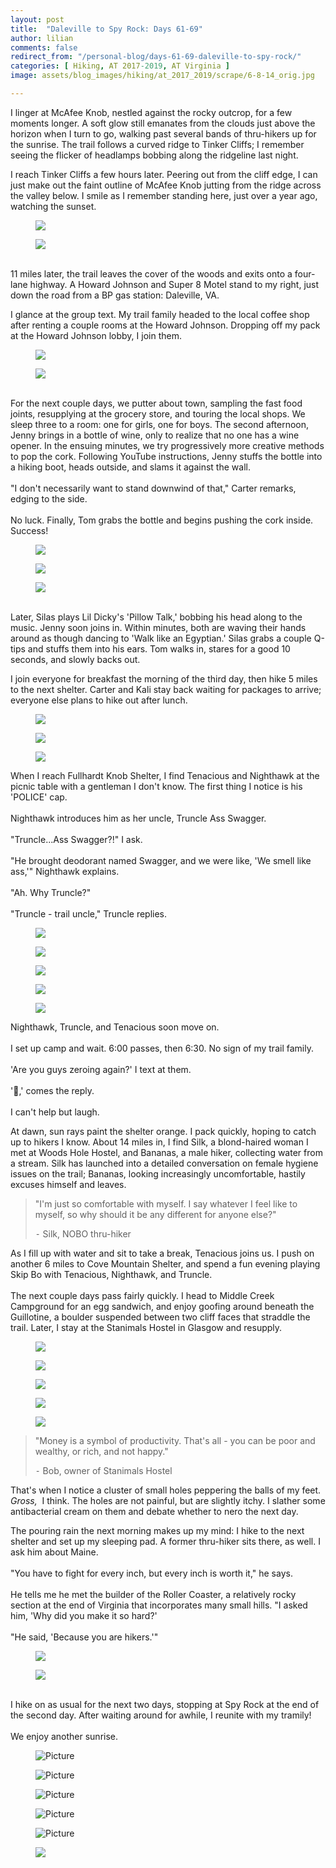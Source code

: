 ```yaml
---
layout: post  
title:  "Daleville to Spy Rock: Days 61-69"  
author: lilian  
comments: false  
redirect_from: "/personal-blog/days-61-69-daleville-to-spy-rock/"
categories: [ Hiking, AT 2017-2019, AT Virginia ]    
image: assets/blog_images/hiking/at_2017_2019/scrape/6-8-14_orig.jpg               

---
```


I linger at McAfee Knob, nestled against the rocky outcrop, for a few moments longer. A soft glow still emanates from the clouds just above the horizon when I turn to go, walking past several bands of thru-hikers up for the sunrise. The trail follows a curved ridge to Tinker Cliffs; I remember seeing the flicker of headlamps bobbing along the ridgeline last night.<br>

I reach Tinker Cliffs a few hours later. Peering out from the cliff edge, I can just make out the faint outline of McAfee Knob jutting from the ridge across the valley below. I smile as I remember standing here, just over a year ago, watching the sunset. <br>

<figure><img src="{{site.baseurl}}/assets/blog_images/hiking/at_2017_2019/scrape/5-30-4_orig.jpg" ></figure>

<figure><img src="{{site.baseurl}}/assets/blog_images/hiking/at_2017_2019/scrape/5-30-6_orig.jpg" ></figure>

<br>11 miles later, the trail leaves the cover of the woods and exits onto a four-lane highway. A Howard Johnson and Super 8 Motel stand to my right, just down the road from a BP gas station: Daleville, VA.<br>

I glance at the group text. My trail family headed to the local coffee shop after renting a couple rooms at the Howard Johnson. Dropping off my pack at the Howard Johnson lobby, I join them. <br>

<figure><img src="{{site.baseurl}}/assets/blog_images/hiking/at_2017_2019/scrape/5-31-1_orig.jpg" ></figure>

<figure><img src="{{site.baseurl}}/assets/blog_images/hiking/at_2017_2019/scrape/5-31-3_orig.jpg" ></figure>

<br>For the next couple days, we putter about town, sampling the fast food joints, resupplying at the grocery store, and touring the local shops. We sleep three to a room: one for girls, one for boys. The second afternoon, Jenny brings in a bottle of wine, only to realize that no one has a wine opener. In the ensuing minutes, we try progressively more creative methods to pop the cork. Following YouTube instructions, Jenny stuffs the bottle into a hiking boot, heads outside, and slams it against the wall.<br><br>"I don't necessarily want to stand downwind of that," Carter remarks, edging to the side.<br><br>No luck. Finally, Tom grabs the bottle and begins pushing the cork inside. Success!<br>

<figure><img src="{{site.baseurl}}/assets/blog_images/hiking/at_2017_2019/scrape/6-1-1_orig.jpg" ></figure>

<figure><img src="{{site.baseurl}}/assets/blog_images/hiking/at_2017_2019/scrape/6-1-3_orig.jpg" ></figure>

<figure><img src="{{site.baseurl}}/assets/blog_images/hiking/at_2017_2019/scrape/6-1-4_orig.jpg" ></figure>

<br>Later, Silas plays Lil Dicky's 'Pillow Talk,' bobbing his head along to the music. Jenny soon joins in. Within minutes, both are waving their hands around as though dancing to 'Walk like an Egyptian.' Silas grabs a couple Q-tips and stuffs them into his ears. Tom walks in, stares for a good 10 seconds, and slowly backs out.<br>

I join everyone for breakfast the morning of the third day, then hike 5 miles to the next shelter. Carter and Kali stay back waiting for packages to arrive; everyone else plans to hike out after lunch. <br>

<figure><img src="{{site.baseurl}}/assets/blog_images/hiking/at_2017_2019/scrape/6-2-1_orig.jpg" ></figure>

<figure><img src="{{site.baseurl}}/assets/blog_images/hiking/at_2017_2019/scrape/6-2-4_orig.jpg" ></figure>

<figure><img src="{{site.baseurl}}/assets/blog_images/hiking/at_2017_2019/scrape/6-2-2_orig.jpg" ></figure>

When I reach Fullhardt Knob Shelter, I find Tenacious and Nighthawk at the picnic table with a gentleman I don't know. The first thing I notice is his 'POLICE' cap.<br><br>Nighthawk introduces him as her uncle, Truncle Ass Swagger.<br><br>"Truncle...Ass Swagger?!" I ask.<br><br>"He brought deodorant named Swagger, and we were like, 'We smell like ass,'" Nighthawk explains.<br><br>"Ah. Why Truncle?" <br><br>"Truncle - trail uncle," Truncle replies.<br>

<figure><img src="{{site.baseurl}}/assets/blog_images/hiking/at_2017_2019/scrape/6-3-1_orig.jpg" ></figure>

<figure><img src="{{site.baseurl}}/assets/blog_images/hiking/at_2017_2019/scrape/6-3-4_orig.jpg" ></figure>

<figure><img src="{{site.baseurl}}/assets/blog_images/hiking/at_2017_2019/scrape/6-3-5_orig.jpg" ></figure>

<figure><img src="{{site.baseurl}}/assets/blog_images/hiking/at_2017_2019/scrape/6-3-10_orig.jpg" ></figure>

<figure><img src="{{site.baseurl}}/assets/blog_images/hiking/at_2017_2019/scrape/6-3-9_orig.jpg" ></figure>

Nighthawk, Truncle, and Tenacious soon move on. <br><br>I set up camp and wait. 6:00 passes, then 6:30. No sign of my trail family.  <br><br> 'Are you guys zeroing again?' I text at them.<br><br>'😬,' comes the reply.  <br><br>I can't help but laugh.<br>

At dawn, sun rays paint the shelter orange. I pack quickly, hoping to catch up to hikers I know. About 14 miles in, I find Silk, a blond-haired woman I met at Woods Hole Hostel, and Bananas, a male hiker, collecting water from a stream. Silk has launched into a detailed conversation on female hygiene issues on the trail; Bananas, looking increasingly uncomfortable, hastily excuses himself and leaves. <br>

<blockquote>"I'm just so comfortable with myself. I say whatever I feel like to myself, so why should it be any different for anyone else?"

⁃ Silk, NOBO thru-hiker</blockquote>

As I fill up with water and sit to take a break, Tenacious joins us. I push on another 6 miles to Cove Mountain Shelter, and spend a fun evening playing Skip Bo with Tenacious, Nighthawk, and Truncle.   <br><br>The next couple days pass fairly quickly. I head to Middle Creek Campground for an egg sandwich, and enjoy goofing around beneath the Guillotine, a boulder suspended between two cliff faces that straddle the trail. Later, I stay at the Stanimals Hostel in Glasgow and resupply. <br>

<figure><img src="{{site.baseurl}}/assets/blog_images/hiking/at_2017_2019/scrape/6-4-2_orig.jpg" ></figure>

<figure><img src="{{site.baseurl}}/assets/blog_images/hiking/at_2017_2019/scrape/6-4-4_orig.jpg" ></figure>

<figure><img src="{{site.baseurl}}/assets/blog_images/hiking/at_2017_2019/scrape/6-4-5_orig.jpg" ></figure>

<figure><img src="{{site.baseurl}}/assets/blog_images/hiking/at_2017_2019/scrape/6-4-6_orig.jpg" ></figure>

<figure><img src="{{site.baseurl}}/assets/blog_images/hiking/at_2017_2019/scrape/6-4-7_orig.jpg" ></figure>

<blockquote>"Money is a symbol of productivity. That's all - you can be poor and wealthy, or rich, and not happy."

⁃ Bob, owner of Stanimals Hostel</blockquote>

That's when I notice a cluster of small holes peppering the balls of my feet.&nbsp; <em>Gross,&nbsp;</em> I think. The holes are not painful, but are slightly itchy. I slather some antibacterial cream on them and debate whether to nero the next day.<br>

The pouring rain the next morning makes up my mind: I hike to the next shelter and set up my sleeping pad. A former thru-hiker sits there, as well. I ask him about Maine.<br><br>"You have to fight for every inch, but every inch is worth it," he says.<br><br>He tells me he met the builder of the Roller Coaster, a relatively rocky section at the end of Virginia that incorporates many small hills. "I asked him, 'Why did you make it so hard?'<br><br>"He said, 'Because you are hikers.'"<br>

<figure><img src="{{site.baseurl}}/assets/blog_images/hiking/at_2017_2019/scrape/6-7-1_orig.jpg" ></figure>

<figure><img src="{{site.baseurl}}/assets/blog_images/hiking/at_2017_2019/scrape/6-7-2_orig.jpg" ></figure>

<br>I hike on as usual for the next two days, stopping at Spy Rock at the end of the second day. After waiting around for awhile, I reunite with my tramily!<br><br>We enjoy another sunrise.<br>

<figure><img src="{{site.baseurl}}/assets/blog_images/hiking/at_2017_2019/scrape/6-8-1_orig.jpg" alt="Picture" style="width:auto;max-width:100%"></figure>

<figure><img src="{{site.baseurl}}/assets/blog_images/hiking/at_2017_2019/scrape/6-8-9_orig.jpg" alt="Picture" style="width:auto;max-width:100%"></figure>

<figure><img src="{{site.baseurl}}/assets/blog_images/hiking/at_2017_2019/scrape/6-8-11_orig.jpg" alt="Picture" style="width:auto;max-width:100%"></figure>

<figure><img src="{{site.baseurl}}/assets/blog_images/hiking/at_2017_2019/scrape/6-8-14_orig.jpg" alt="Picture" style="width:auto;max-width:100%"></figure>

<figure><img src="{{site.baseurl}}/assets/blog_images/hiking/at_2017_2019/scrape/6-8-19_orig.jpg" alt="Picture" style="width:auto;max-width:100%"></figure>

<figure><img src="{{site.baseurl}}/assets/blog_images/hiking/at_2017_2019/scrape/img-9518_5_orig.jpg" ></figure>